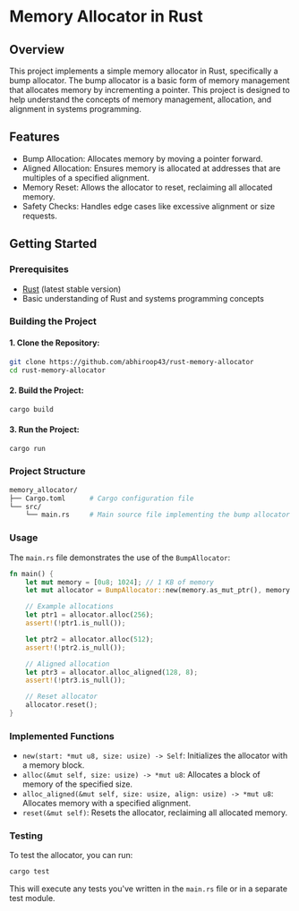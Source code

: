 # Memory Allocator in Rust

## Overview

This project implements a simple memory allocator in Rust, specifically a bump
allocator. The bump allocator is a basic form of memory management that
allocates memory by incrementing a pointer. This project is designed to help
understand the concepts of memory management, allocation, and alignment in
systems programming.

## Features

- Bump Allocation: Allocates memory by moving a pointer forward.
- Aligned Allocation: Ensures memory is allocated at addresses that are
  multiples of a specified alignment.
- Memory Reset: Allows the allocator to reset, reclaiming all allocated memory.
- Safety Checks: Handles edge cases like excessive alignment or size requests.

## Getting Started

### Prerequisites

- [Rust](https://www.rust-lang.org/tools/install) (latest stable version)
- Basic understanding of Rust and systems programming concepts

### Building the Project

#### 1. Clone the Repository:

```sh
git clone https://github.com/abhiroop43/rust-memory-allocator
cd rust-memory-allocator
```

#### 2. Build the Project:

```sh
cargo build
```

#### 3. Run the Project:

```sh
cargo run
```

### Project Structure

```sh
memory_allocator/
├── Cargo.toml      # Cargo configuration file
└── src/
    └── main.rs     # Main source file implementing the bump allocator
```

### Usage

The `main.rs` file demonstrates the use of the `BumpAllocator`:

```rust
fn main() {
    let mut memory = [0u8; 1024]; // 1 KB of memory
    let mut allocator = BumpAllocator::new(memory.as_mut_ptr(), memory.len());

    // Example allocations
    let ptr1 = allocator.alloc(256);
    assert!(!ptr1.is_null());

    let ptr2 = allocator.alloc(512);
    assert!(!ptr2.is_null());

    // Aligned allocation
    let ptr3 = allocator.alloc_aligned(128, 8);
    assert!(!ptr3.is_null());

    // Reset allocator
    allocator.reset();
}
```

### Implemented Functions

- `new(start: *mut u8, size: usize) -> Self`: Initializes the allocator with a
  memory block.
- `alloc(&mut self, size: usize) -> *mut u8`: Allocates a block of memory of the
  specified size.
- `alloc_aligned(&mut self, size: usize, align: usize) -> *mut u8`: Allocates
  memory with a specified alignment.
- `reset(&mut self)`: Resets the allocator, reclaiming all allocated memory.

### Testing

To test the allocator, you can run:

```sh
cargo test
```

This will execute any tests you've written in the `main.rs` file or in a
separate test module.
